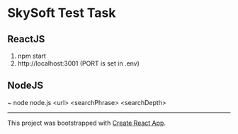 # SkySoft Test Task

## ReactJS

1. npm start
2. http://localhost:3001 (PORT is set in .env)

## NodeJS

~ node node.js \<url> \<searchPhrase> \<searchDepth>


---



This project was bootstrapped with [Create React App](https://github.com/facebookincubator/create-react-app).

